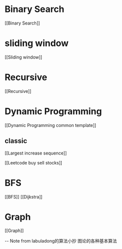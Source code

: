 
# Binary Search
[[Binary Search]]

# sliding window
[[Sliding window]]

# Recursive
[[Recursive]]

# Dynamic Programming

[[Dynamic Programming common template]]

## classic
[[Largest increase sequence]]

[[Leetcode buy sell stocks]]

# BFS
[[BFS]]
[[Dijkstra]]

# Graph
[[Graph]]


--
Note from labuladong的算法小抄
图论的各种基本算法